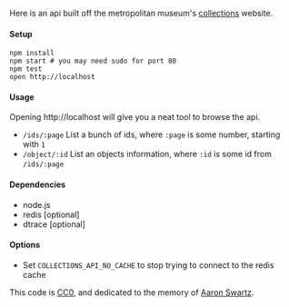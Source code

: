 Here is an api built off the metropolitan museum's [collections][1] website.

#### Setup

    npm install
    npm start # you may need sudo for port 80
    npm test
    open http://localhost

#### Usage

  Opening http://localhost will give you a neat tool to browse the api.

  * `/ids/:page` List a bunch of ids, where `:page` is some number, starting with `1`
  * `/object/:id` List an objects information, where `:id` is some id from `/ids/:page`

#### Dependencies

  * node.js
  * redis [optional]
  * dtrace [optional]

#### Options

  * Set `COLLECTIONS_API_NO_CACHE` to stop trying to connect to the redis cache


This code is [CC0](http://creativecommons.org/publicdomain/zero/1.0/), and dedicated to the memory of [Aaron Swartz](http://en.wikipedia.org/wiki/Aaron_Swartz).

[1]: http://www.metmuseum.org/collections